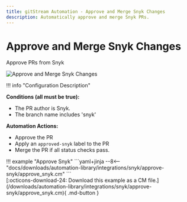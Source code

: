 ```yaml
---
title: gitStream Automation - Approve and Merge Snyk Changes
description: Automatically approve and merge Snyk PRs.
---
```

# Approve and Merge Snyk Changes

<!-- --8<-- [start:example]-->
Approve PRs from Snyk

![Approve and Merge Snyk Changes](/automations/integrations/snyk/approve-snyk/approve-snyk.png)

!!! info "Configuration Description"

**Conditions (all must be true):**

* The PR author is Snyk.
* The branch name includes 'snyk'

**Automation Actions:**

* Approve the PR
* Apply an `approved-snyk` label to the PR
* Merge the PR if all status checks pass.

<div class="automationExample" markdown="1">
!!! example "Approve Snyk"
    ```yaml+jinja
    --8<-- "docs/downloads/automation-library/integrations/snyk/approve-snyk/approve_snyk.cm"
    ```
    <div class="result" markdown>
      <span>
      [:octicons-download-24: Download this example as a CM file.](/downloads/automation-library/integrations/snyk/approve-snyk/approve_snyk.cm){ .md-button }
      </span>
    </div>
<!-- --8<-- [end:example]-->

